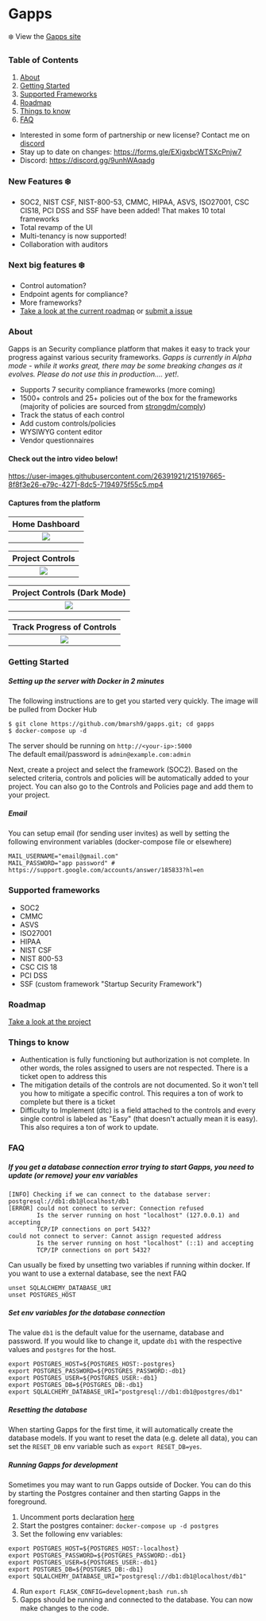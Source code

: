 # Gapps

:snowflake: View the [Gapps site](https://web-gapps.pages.dev/)

### Table of Contents
1. [About](#about)
2. [Getting Started](#getting-started)
3. [Supported Frameworks](#supported-frameworks)
4. [Roadmap](#roadmap)
5. [Things to know](#things-to-know)
6. [FAQ](#faq)

- Interested in some form of partnership or new license? Contact me on [discord](https://discord.gg/9unhWAqadg)
- Stay up to date on changes: https://forms.gle/EXigxbcWTSXcPnjw7  
- Discord: https://discord.gg/9unhWAqadg

### New Features :snowflake:
- SOC2, NIST CSF, NIST-800-53, CMMC, HIPAA, ASVS, ISO27001, CSC CIS18, PCI DSS and SSF have been added! That makes 10 total frameworks
- Total revamp of the UI
- Multi-tenancy is now supported!
- Collaboration with auditors

### Next big features :snowflake:  
- Control automation?
- Endpoint agents for compliance?
- More frameworks?
- [Take a look at the current roadmap](https://github.com/users/bmarsh9/projects/1) or [submit a issue](https://github.com/bmarsh9/gapps/issues)

### About
Gapps is an Security compliance platform that makes it easy to track your progress against various security frameworks. *Gapps is currently in Alpha mode - while it works great, there may be some breaking changes as it evolves. Please do not use this in production.... yet!*.  
- Supports 7 security compliance frameworks (more coming)  
- 1500+ controls and 25+ policies out of the box for the frameworks (majority of policies are sourced from [strongdm/comply](https://github.com/strongdm/comply))
- Track the status of each control
- Add custom controls/policies
- WYSIWYG content editor  
- Vendor questionnaires

#### Check out the intro video below!
https://user-images.githubusercontent.com/26391921/215197665-8f8f3e26-e79c-4271-8dc5-7194975f55c5.mp4


#### Captures from the platform

Home Dashboard          |
:-------------------------:|
![](img/dashboard_2.PNG)  |

Project Controls          |
:-------------------------:|
![](img/ui_1.PNG)  |

Project Controls (Dark Mode)          |
:-------------------------:|
![](img/ui_2.PNG)  |

Track Progress of Controls          |
:-------------------------:|
![](img/3_gapps_2.PNG)  |

### Getting Started

##### Setting up the server with Docker in 2 minutes

The following instructions are to get you started very quickly. The image will be pulled from Docker Hub

```
$ git clone https://github.com/bmarsh9/gapps.git; cd gapps
$ docker-compose up -d
```

The server should be running on `http://<your-ip>:5000`  
The default email/password is `admin@example.com:admin`

Next, create a project and select the framework (SOC2). Based on the selected criteria, controls and policies will be automatically added to your project. You can also go to the Controls and Policies page and add them to your project.

##### Email

You can setup email (for sending user invites) as well by setting the following environment variables (docker-compose file or elsewhere)

```
MAIL_USERNAME="email@gmail.com"
MAIL_PASSWORD="app password" # https://support.google.com/accounts/answer/185833?hl=en
```

### Supported frameworks
+ SOC2
+ CMMC
+ ASVS
+ ISO27001
+ HIPAA
+ NIST CSF
+ NIST 800-53
+ CSC CIS 18
+ PCI DSS
+ SSF (custom framework "Startup Security Framework")

### Roadmap

[Take a look at the project](https://github.com/users/bmarsh9/projects/1)

### Things to know
- Authentication is fully functioning but authorization is not complete. In other words, the roles assigned to users are not respected. There is a ticket open to address this
- The mitigation details of the controls are not documented. So it won't tell you how to mitigate a specific control. This requires a ton of work to complete but there is a ticket
- Difficulty to Implement (dtc) is a field attached to the controls and every single control is labeled as "Easy" (that doesn't actually mean it is easy). This also requires a ton of work to update.


### FAQ

##### If you get a database connection error trying to start Gapps, you need to update (or remove) your env variables
```
[INFO] Checking if we can connect to the database server: postgresql://db1:db1@localhost/db1
[ERROR] could not connect to server: Connection refused
        Is the server running on host "localhost" (127.0.0.1) and accepting
        TCP/IP connections on port 5432?
could not connect to server: Cannot assign requested address
        Is the server running on host "localhost" (::1) and accepting
        TCP/IP connections on port 5432?
```

Can usually be fixed by unsetting two variables if running within docker. If you want to use a external database, see the next FAQ
```
unset SQLALCHEMY_DATABASE_URI
unset POSTGRES_HOST
```

##### Set env variables for the database connection

The value `db1` is the default value for the username, database and password. If you would like to change it, update `db1` with the respective values and `postgres` for the host.
```
export POSTGRES_HOST=${POSTGRES_HOST:-postgres}
export POSTGRES_PASSWORD=${POSTGRES_PASSWORD:-db1}
export POSTGRES_USER=${POSTGRES_USER:-db1}
export POSTGRES_DB=${POSTGRES_DB:-db1}
export SQLALCHEMY_DATABASE_URI="postgresql://db1:db1@postgres/db1"
```

##### Resetting the database
When starting Gapps for the first time, it will automatically create the database models. If you want to reset the data (e.g. delete all data), you can set the `RESET_DB` env variable such as `export RESET_DB=yes`.

##### Running Gapps for development
Sometimes you may want to run Gapps outside of Docker. You can do this by starting the Postgres container and then starting Gapps in the foreground.

1. Uncomment ports declaration [here](https://github.com/bmarsh9/gapps/blob/e8dd926fb946e47fa66f918afa543c535ae212be/docker-compose.yml#L59)
2. Start the postgres container: `docker-compose up -d postgres`
3. Set the following env variables:
```
export POSTGRES_HOST=${POSTGRES_HOST:-localhost}
export POSTGRES_PASSWORD=${POSTGRES_PASSWORD:-db1}
export POSTGRES_USER=${POSTGRES_USER:-db1}
export POSTGRES_DB=${POSTGRES_DB:-db1}
export SQLALCHEMY_DATABASE_URI="postgresql://db1:db1@localhost/db1"
```
4. Run `export FLASK_CONFIG=development;bash run.sh` 
5. Gapps should be running and connected to the database. You can now make changes to the code.
